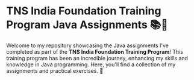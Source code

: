 # TNS India Foundation Training Program Java Assignments 📚🚀

Welcome to my repository showcasing the Java assignments I've completed as part of the **TNS India Foundation Training Program**! This training program has been an incredible journey, enhancing my skills and knowledge in Java programming. Here, you'll find a collection of my assignments and practical exercises. 🌟
